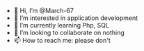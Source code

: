 - 👋 Hi, I’m @March-67
- 👀 I’m interested in application development
- 🌱 I’m currently learning Php, SQL
- 💞️ I’m looking to collaborate on nothing
- 📫 How to reach me: please don't

<!---
March-67/March-67 is a ✨ special ✨ repository because its `README.md` (this file) appears on your GitHub profile.
You can click the Preview link to take a look at your changes.
--->

